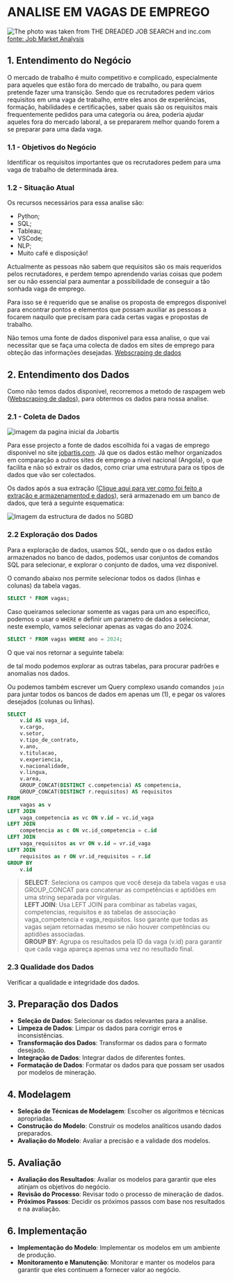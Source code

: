 # __ANALISE EM VAGAS DE EMPREGO__

![The photo was taken from THE DREADED JOB SEARCH and inc.com](/imgs/job_search.png)
[fonte: Job Market Analysis](https://medium.com/sfu-cspmp/job-market-analysis-a905b9a29a31)

## 1. Entendimento do Negócio

O mercado de trabalho é muito competitivo e complicado, especialmente para aqueles que estão fora do mercado de trabalho, ou para quem pretende fazer uma transição.
Sendo que os recrutadores pedem vários requisitos em uma vaga de trabalho, entre eles anos de experiências, formação, habilidades e certificações, saber quais são os requisitos mais frequentemente pedidos para uma categoria ou área, poderia ajudar aqueles fora do mercado laboral, a se prepararem melhor quando forem a se preparar para uma dada vaga.

### __1.1 - Objetivos do Negócio__

Identificar os requisitos importantes que os recrutadores pedem para uma vaga de trabalho de determinada área.

### __1.2 - Situação Atual__

Os recursos necessários para essa analise são:

- Python;
- SQL;
- Tableau;
- VSCode;
- NLP;
- Muito café e disposição!

Actualmente as pessoas não sabem que requisitos são os mais requeridos pelos recrutadores, e perdem tempo aprendendo varias coisas que podem ser ou não essencial para aumentar a possibilidade de conseguir a tão sonhada vaga de emprego.

Para isso se é requerido que se analise os proposta de empregos disponivel para encontrar pontos e elementos que possam auxiliar as pessoas a focarem naquilo que precisam para cada certas vagas e propostas de trabalho.

Não temos uma fonte de dados disponivel para essa analise, o que vai necessitar que se faça uma colecta de dados em sites de emprego para obteção das informações desejadas. [Webscraping de dados](/jobartiscraper/)

## 2. Entendimento dos Dados

Como não temos dados disponivel, recorremos a metodo de raspagem web ([Webscraping de dados](/jobartiscraper/)), para obtermos os dados para nossa analise.

### __2.1 - Coleta de Dados__

![imagem da pagina inicial da Jobartis](/imgs/jobartis_page.png)

Para esse projecto a fonte de dados escolhida foi a vagas de emprego disponivel no site [jobartis.com](www.jobartis.com). Já que os dados estão melhor organizados em comparação a outros sites de emprego a nivel nacional (Angola), o que facilita e não só extrair os dados, como criar uma estrutura para os tipos de dados que vão ser colectados.

Os dados após a sua extração ([Clique aqui para ver como foi feito a extração e armazenamentod e dados](/jobartiscraper/)), será armazenado em um banco de dados, que terá a seguinte esquematica:

![Imagem da estructura de dados no SGBD](/imgs/db_schema.png)

### __2.2 Exploração dos Dados__

Para a exploração de dados, usamos SQL, sendo que o os dados estão armazenados no banco de dados, podemos usar conjuntos de comandos SQL para selecionar, e explorar o conjunto de dados, uma vez disponivel.

O comando abaixo nos permite selecionar todos os dados (linhas e colunas) da tabela vagas.

```sql
SELECT * FROM vagas;
```

Caso queiramos selecionar somente as vagas para um ano especifico, podemos o usar o `WHERE` e definir um parametro de dados a selecionar, neste exemplo, vamos selecionar apenas as vagas do ano 2024.

```sql
SELECT * FROM vagas WHERE ano = 2024;
```

O que vai nos retornar a seguinte tabela:

de tal modo podemos explorar as outras tabelas, para procurar padrões e anomalias nos dados.

Ou podemos também escrever um Query complexo usando comandos `join` para juntar todos os bancos de dados em apenas um (1), e pegar os valores desejados (colunas ou linhas).

```SQL
SELECT
    v.id AS vaga_id,
    v.cargo,
    v.setor,
    v.tipo_de_contrato,
    v.ano,
    v.titulacao,
    v.experiencia,
    v.nacionalidade,
    v.lingua,
    v.area,
    GROUP_CONCAT(DISTINCT c.competencia) AS competencia,
    GROUP_CONCAT(DISTINCT r.requisitos) AS requisitos
FROM
    vagas as v
LEFT JOIN
    vaga_competencia as vc ON v.id = vc.id_vaga
LEFT JOIN
    competencia as c ON vc.id_competencia = c.id
LEFT JOIN
    vaga_requisitos as vr ON v.id = vr.id_vaga
LEFT JOIN
    requisitos as r ON vr.id_requisitos = r.id
GROUP BY
    v.id
```

> **SELECT**: Seleciona os campos que você deseja da tabela vagas e usa GROUP_CONCAT para concatenar as competências e aptidões em uma string separada por vírgulas.  
> **LEFT JOIN**: Usa LEFT JOIN para combinar as tabelas vagas, competencias, requisitos e as tabelas de associação vaga_competencia e vaga_requisitos. Isso garante que todas as vagas sejam retornadas mesmo se não houver competências ou aptidões associadas.  
> **GROUP BY**: Agrupa os resultados pela ID da vaga (v.id) para garantir que cada vaga apareça apenas uma vez no resultado final.

### __2.3 Qualidade dos Dados__

Verificar a qualidade e integridade dos dados.

## 3. Preparação dos Dados

   - **Seleção de Dados**: Selecionar os dados relevantes para a análise.
   - **Limpeza de Dados**: Limpar os dados para corrigir erros e inconsistências.
   - **Transformação dos Dados**: Transformar os dados para o formato desejado.
   - **Integração de Dados**: Integrar dados de diferentes fontes.
   - **Formatação de Dados**: Formatar os dados para que possam ser usados por modelos de mineração.

## 4. Modelagem

   - **Seleção de Técnicas de Modelagem**: Escolher os algoritmos e técnicas apropriadas.
   - **Construção do Modelo**: Construir os modelos analíticos usando dados preparados.
   - **Avaliação do Modelo**: Avaliar a precisão e a validade dos modelos.

## 5. Avaliação

   - **Avaliação dos Resultados**: Avaliar os modelos para garantir que eles atinjam os objetivos do negócio.
   - **Revisão do Processo**: Revisar todo o processo de mineração de dados.
   - **Próximos Passos**: Decidir os próximos passos com base nos resultados e na avaliação.

## 6. Implementação

   - **Implementação do Modelo**: Implementar os modelos em um ambiente de produção.
   - **Monitoramento e Manutenção**: Monitorar e manter os modelos para garantir que eles continuem a fornecer valor ao negócio.

